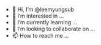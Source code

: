- 👋 Hi, I’m @leemyungsub
- 👀 I’m interested in ...
- 🌱 I’m currently learning ...
- 💞️ I’m looking to collaborate on ...
- 📫 How to reach me ...

<!---
leemyungsub/leemyungsub is a ✨ special ✨ repository because its `README.md` (this file) appears on your GitHub profile.
You can click the Preview link to take a look at your changes.
--->
